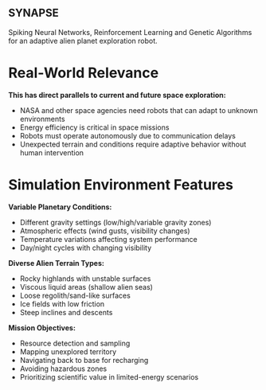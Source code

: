 ## SYNAPSE
Spiking Neural Networks, Reinforcement Learning and Genetic Algorithms for an adaptive alien planet exploration robot.

# Real-World Relevance
**This has direct parallels to current and future space exploration:**

- NASA and other space agencies need robots that can adapt to unknown environments
- Energy efficiency is critical in space missions
- Robots must operate autonomously due to communication delays
- Unexpected terrain and conditions require adaptive behavior without human intervention

# Simulation Environment Features
**Variable Planetary Conditions:**

- Different gravity settings (low/high/variable gravity zones)
- Atmospheric effects (wind gusts, visibility changes)
- Temperature variations affecting system performance
- Day/night cycles with changing visibility

**Diverse Alien Terrain Types:**

- Rocky highlands with unstable surfaces
- Viscous liquid areas (shallow alien seas)
- Loose regolith/sand-like surfaces
- Ice fields with low friction
- Steep inclines and descents

**Mission Objectives:**

- Resource detection and sampling
- Mapping unexplored territory
- Navigating back to base for recharging
- Avoiding hazardous zones
- Prioritizing scientific value in limited-energy scenarios
